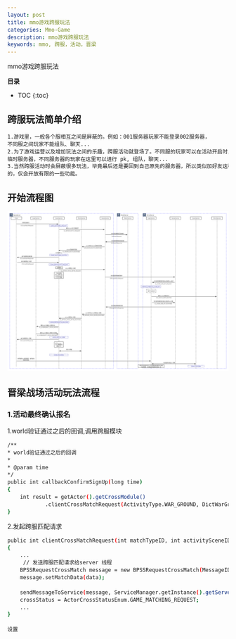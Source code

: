 ```yaml
---
layout: post
title: mmo游戏跨服玩法
categories: Mmo-Game
description: mmo游戏跨服玩法
keywords: mmo, 跨服，活动，晋梁
---
```


mmo游戏跨服玩法

**目录**

* TOC
{:toc}

## 跨服玩法简单介绍

```sh
1.游戏里，一般各个服相互之间是屏蔽的。例如：001服务器玩家不能登录002服务器，
不同服之间玩家不能组队、聊天...
2.为了游戏运营以及增加玩法之间的乐趣，跨服活动就登场了。不同服的玩家可以在活动开启时，参加同一个
临时服务器，不同服务器的玩家在这里可以进行 pk, 组队，聊天...
3.当然跨服活动时会屏蔽很多玩法，毕竟最后还是要回到自己原先的服务器，所以类似加好友这种功能，交易...在跨服是会屏蔽
的，仅会开放有限的一些功能。
```


## 开始流程图

![](/images/posts/mmo_game/war_ground/1.png)



## 晋梁战场活动玩法流程

### 1.活动最终确认报名

1.world验证通过之后的回调,调用跨服模块
```sh
/**
* world验证通过之后的回调
*
* @param time
*/
public int callbackConfirmSignUp(long time)
{
    int result = getActor().getCrossModule()
            .clientCrossMatchRequest(ActivityType.WAR_GROUND, DictWarGroundConfig.getSceneDefineId());
}
```

2.发起跨服匹配请求
```sh
public int clientCrossMatchRequest(int matchTypeID, int activitySceneID)
{
    ...
     // 发送跨服匹配请求给server 线程
    BPSSRequestCrossMatch message = new BPSSRequestCrossMatch(MessageIDConst.SS_SERVER_MATCH_REQUEST);
    message.setMatchData(data);

    sendMessageToService(message, ServiceManager.getInstance().getServerService());
    crossStatus = ActorCrossStatusEnum.GAME_MATCHING_REQUEST;
    ...
}

设置 
```
